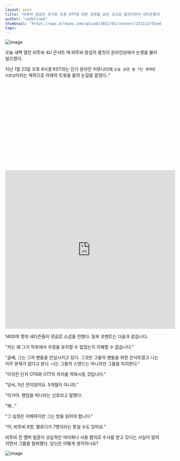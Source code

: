 ```yaml
---
layout: post
title: "비투비 창섭이 콘서트 도중 OT7에 대한 응원을 보인 것으로 알려지면서 네티즌들의 의견이 엇갈리고 있다."
author: "undefined"
thumbnail: "https://www.allkpop.com/upload/2021/01/content/231113/thumb/1611418400-e2806f40-5abe-11eb-a99a-beae699a1a1d-image-hires-172106.jpg"
tags: 
---
```



![image](https://www.allkpop.com/upload/2021/01/content/231113/1611418400-e2806f40-5abe-11eb-a99a-beae699a1a1d-image-hires-172106.jpg)

오늘 새벽 열린 비투비 4U 콘서트 때 비투비 창섭의 몸짓이 온라인상에서 논쟁을 불러일으켰다.

지난 1월 23일 오후 8시경 KST라는 인기 온라인 커뮤니티에 `오늘 공연 중 7인 계약한 이창섭`이라는 제목으로 아래의 트윗을 올려 눈길을 끌었다.."


<div class="video_wrapper" style="padding-top: 56.25%;">
    <iframe id="twitter-widget-0" scrolling="no" frameborder="0" allowtransparency="true" allowfullscreen="true" class="" style="position: static; visibility: visible; width: 550px; height: 513px; display: block; flex-grow: 1;" title="Twitter Tweet" src="https://platform.twitter.com/embed/index.html?creatorScreenName=allkpop&amp;dnt=false&amp;embedId=twitter-widget-0&amp;frame=false&amp;hideCard=false&amp;hideThread=false&amp;id=1352925033501364224&amp;lang=en&amp;origin=https%3A%2F%2Fwww.allkpop.com%2Farticle%2F2021%2F01%2Fnetizens-are-split-over-btobs-changsub-allegedly-showing-support-for-ot7-during-the-concert&amp;siteScreenName=allkpop&amp;theme=light&amp;widgetsVersion=ed20a2b%3A1601588405575&amp;width=550px" data-tweet-id="1352925033501364224"></iframe>
</div>


1400여 명의 네티즌들이 댓글로 소감을 전했다. 일부 코멘트는 다음과 같습니다.

"저는 왜 그가 막후에서 우정을 유지할 수 없었는지 이해할 수 없습니다."

"글쎄, 그는 그저 팬들을 안심시키고 있다. 그것은 그들의 팬들을 위한 콘서트였고 나는 아무 문제가 없다고 본다. 나는 그들의 스탠드는 아니지만 그들을 지지한다."

"이것은 단지 OT6와 OT7의 차이를 악화시킬 것입니다."

"당씨, 5년 전이었어요. 5개월이 아니라."

"이거야. 팬덤을 떠나라는 신호라고 말했다.

"왜..."

"그 심정은 이해하지만 그는 방을 읽어야 합니다."

"어, 비투비 6명, 멜로디가 7명이라는 뜻일 수도 있어요."

비투비 전 멤버 일훈이 상습적인 마리화나 사용 혐의로 수사를 받고 있다는 사실이 알려지면서 그룹을 탈퇴했다. 당신은 어떻게 생각하나요?

![image](https://www.allkpop.com/upload/2021/01/content/231114/1611418479-e7122910-dce3-477f-a11f-5f7dee3d08e7.jpeg)